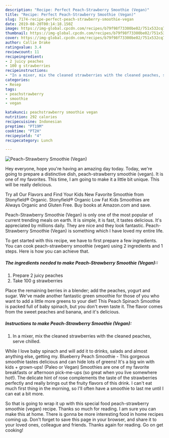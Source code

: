 ```yaml
---
description: "Recipe: Perfect Peach-Strawberry Smoothie (Vegan)"
title: "Recipe: Perfect Peach-Strawberry Smoothie (Vegan)"
slug: 7174-recipe-perfect-peach-strawberry-smoothie-vegan
date: 2019-08-20T00:14:18.150Z
image: https://img-global.cpcdn.com/recipes/b79f98f73300be02/751x532cq70/peach-strawberry-smoothie-vegan-recipe-main-photo.jpg
thumbnail: https://img-global.cpcdn.com/recipes/b79f98f73300be02/751x532cq70/peach-strawberry-smoothie-vegan-recipe-main-photo.jpg
cover: https://img-global.cpcdn.com/recipes/b79f98f73300be02/751x532cq70/peach-strawberry-smoothie-vegan-recipe-main-photo.jpg
author: Callie Drake
ratingvalue: 3.4
reviewcount: 11
recipeingredient:
- 2 juicy peaches
- 100 g strawberries
recipeinstructions:
- "In a mixer, mix the cleaned strawberries with the cleaned peaches, serve chilled."
categories:
- Resep
tags:
- peachstrawberry
- smoothie
- vegan

katakunci: peachstrawberry smoothie vegan
nutrition: 292 calories
recipecuisine: Indonesian
preptime: "PT19M"
cooktime: "PT2H"
recipeyield: "4"
recipecategory: Lunch

---
```



![Peach-Strawberry Smoothie (Vegan)](https://img-global.cpcdn.com/recipes/b79f98f73300be02/751x532cq70/peach-strawberry-smoothie-vegan-recipe-main-photo.jpg)

Hey everyone, hope you're having an amazing day today. Today, we're going to prepare a distinctive dish, peach-strawberry smoothie (vegan). It is one of my favorites. This time, I am going to make it a little bit unique. This will be really delicious.

Try all Our Flavors and Find Your Kids New Favorite Smoothie from Stonyfield® Organic. Stonyfield® Organic Low Fat Kids Smoothies are Always Organic and Gluten Free. Buy books at Amazon.com and save.

Peach-Strawberry Smoothie (Vegan) is only one of the most popular of current trending meals on earth. It is simple, it is fast, it tastes delicious. It's appreciated by millions daily. They are nice and they look fantastic. Peach-Strawberry Smoothie (Vegan) is something which I have loved my entire life.


To get started with this recipe, we have to first prepare a few ingredients. You can cook peach-strawberry smoothie (vegan) using 2 ingredients and 1 steps. Here is how you can achieve that.

##### The ingredients needed to make Peach-Strawberry Smoothie (Vegan)::

1. Prepare 2 juicy peaches
1. Take 100 g strawberries


Place the remaining berries in a blender; add the peaches, yogurt and sugar. We&#39;ve made another fantastic green smoothie for those of you who want to add a little more greens to your diet! This Peach Spinach Smoothie is packed full of baby spinach, but you don&#39;t even taste it. The flavor comes from the sweet peaches and banana, and it&#39;s delicious. 

##### Instructions to make Peach-Strawberry Smoothie (Vegan):

1. In a mixer, mix the cleaned strawberries with the cleaned peaches, serve chilled.


While I love baby spinach and will add it to drinks, salads and almost anything else, getting my. Blueberry Peach Smoothie - This gorgeous smoothie tastes delicious and can hide lots of greens! It&#39;s a big win with kids + grown-ups! (Paleo or Vegan) Smoothies are one of my favorite breakfasts or afternoon pick-me-ups (so great when you live somewhere hot!). The delicate hint of rose complements the taste of the strawberries perfectly and really brings out the fruity flavors of this drink. I can&#39;t eat much first thing in the morning, so I&#39;ll often have a smoothie to last me until I can eat a bit more. 

So that is going to wrap it up with this special food peach-strawberry smoothie (vegan) recipe. Thanks so much for reading. I am sure you can make this at home. There is gonna be more interesting food in home recipes coming up. Don't forget to save this page in your browser, and share it to your loved ones, colleague and friends. Thanks again for reading. Go on get cooking!
